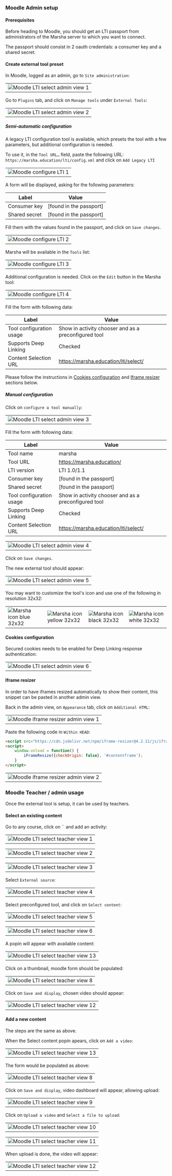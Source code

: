 ### Moodle Admin setup

#### Prerequisites

Before heading to Moodle, you should get an LTI passport from administrators of the Marsha server to which you want to connect.

The passport should consist in 2 oauth credentials: a consumer key and a shared secret.

#### Create external tool preset

In Moodle, logged as an admin, go to `Site administration`:

<table><tr>
  <td><img src="images/moodle_lti_select_admin_1.png" alt="Moodle LTI select admin view 1"/></td>
</tr></table>

Go to `Plugins` tab, and click on `Manage tools` under `External Tools`:

<table><tr>
  <td><img src="images/moodle_lti_select_admin_2.png" alt="Moodle LTI select admin view 2"/></td>
</tr></table>

##### Semi-automatic configuration

A legacy LTI configuration tool is available, which presets the tool with a few parameters, but additional configuration is needed.

To use it, in the `Tool URL…` field, paste the following URL: `https://marsha.education/lti/config.xml` and click on `Add Legacy LTI`

<table><tr>
  <td><img src="images/moodle_lti_config_1.png" alt="Moodle configure LTI 1"/></td>
</tr></table>

A form will be displayed, asking for the following parameters:

| Label         | Value                   |
|---------------|-------------------------|
| Consumer key  | [found in the passport] |
| Shared secret | [found in the passport] |

Fill them with the values found in the passport, and click on `Save changes`.

<table><tr>
  <td><img src="images/moodle_lti_config_2.png" alt="Moodle configure LTI 2"/></td>
</tr></table>

Marsha will be available in the `Tools` list:

<table><tr>
  <td><img src="images/moodle_lti_config_3.png" alt="Moodle configure LTI 3"/></td>
</tr></table>

Additional configuration is needed. Click on the `Edit` button in the Marsha tool:

<table><tr>
  <td><img src="images/moodle_lti_config_4.png" alt="Moodle configure LTI 4"/></td>
</tr></table>

Fill the form with following data:

| Label                    | Value                                                |
|--------------------------|------------------------------------------------------|
| Tool configuration usage | Show in activity chooser and as a preconfigured tool |
| Supports Deep Linking    | Checked                                              |
| Content Selection URL    | https://marsha.education/lti/select/                 |

Please follow the instructions in [Cookies configuration](#cookies-configuration) and [Iframe resizer](#iframe-resizer) sections below.

##### Manual configuration

Click on `configure a tool manually`:

<table><tr>
  <td><img src="images/moodle_lti_select_admin_3.png" alt="Moodle LTI select admin view 3"/></td>
</tr></table>

Fill the form with following data:

| Label                    | Value                                                |
|--------------------------|------------------------------------------------------|
| Tool name                | marsha                                               |
| Tool URL                 | https://marsha.education/                            |
| LTI version              | LTI 1.0/1.1                                          |
| Consumer key             | [found in the passport]                              |
| Shared secret            | [found in the passport]                              |
| Tool configuration usage | Show in activity chooser and as a preconfigured tool |
| Supports Deep Linking    | Checked                                              |
| Content Selection URL    | https://marsha.education/lti/select/                 |

<table><tr>
  <td><img src="images/moodle_lti_select_admin_4.png" alt="Moodle LTI select admin view 4"/></td>
</tr></table>

Click on `Save changes`.

The new external tool should appear:


<table><tr>
  <td><img src="images/moodle_lti_select_admin_5.png" alt="Moodle LTI select admin view 5"/></td>
</tr></table>

You may want to customize the tool's icon and use one of the following in resolution 32x32:

<table><tr>
  <td><img src="images/marsha_32x32_blue.png" alt="Marsha icon blue 32x32"/></td>
  <td><img src="images/marsha_32x32_yellow.png" alt="Marsha icon yellow 32x32"/></td>
  <td><img src="images/marsha_32x32_black.png" alt="Marsha icon black 32x32"/></td>
  <td><img src="images/marsha_32x32_white.png" alt="Marsha icon white 32x32"/></td>
</tr></table>

#### Cookies configuration

Secured cookies needs to be enabled for Deep Linking response authentication:

<table><tr>
  <td><img src="images/moodle_lti_select_admin_6.png" alt="Moodle LTI select admin view 6"/></td>
</tr></table>

#### Iframe resizer

In order to have iframes resized automatically to show their content,
this snippet can be pasted in another admin view.

Back in the admin view, on `Appearance` tab, click on `Additional HTML`:

<table><tr>
  <td>
    <img src="images/moodle_iframe_resizer_admin_1.png" alt="Moodle iframe resizer admin view 1"/>
  </td>
</tr></table>

Paste the following code in `Within HEAD`:

```html
<script src="https://cdn.jsdelivr.net/npm/iframe-resizer@4.2.11/js/iframeResizer.min.js"></script>
<script>
    window.onload = function() {
        iFrameResize({checkOrigin: false}, '#contentframe');
    }
</script>
```

<table><tr>
  <td>
    <img src="images/moodle_iframe_resizer_admin_2.png" alt="Moodle iframe resizer admin view 2"/>
  </td>
</tr></table>

### Moodle Teacher / admin usage

Once the external tool is setup, it can be used by teachers.

#### Select an existing content

Go to any course, click on `` and add an activity:

<table><tr>
  <td>
    <img src="images/moodle_lti_select_teacher_1.png" alt="Moodle LTI select teacher view 1"/>
  </td>
</tr></table>

<table><tr>
  <td>
    <img src="images/moodle_lti_select_teacher_2.png" alt="Moodle LTI select teacher view 2"/>
  </td>
</tr></table>

<table><tr>
  <td>
    <img src="images/moodle_lti_select_teacher_3.png" alt="Moodle LTI select teacher view 3"/>
  </td>
</tr></table>

Select `External source`:

<table><tr>
  <td>
    <img src="images/moodle_lti_select_teacher_4.png" alt="Moodle LTI select teacher view 4"/>
  </td>
</tr></table>

Select preconfigured tool, and click on `Select content`:

<table><tr>
  <td>
    <img src="images/moodle_lti_select_teacher_5.png" alt="Moodle LTI select teacher view 5"/>
  </td>
</tr></table>

<table><tr>
  <td>
    <img src="images/moodle_lti_select_teacher_6.png" alt="Moodle LTI select teacher view 6"/>
  </td>
</tr></table>

A popin will appear with available content:

<table><tr>
  <td>
    <img src="images/moodle_lti_select_teacher_13.png" alt="Moodle LTI select teacher view 13"/>
  </td>
</tr></table>

Click on a thumbnail, moodle form should be populated:

<table><tr>
  <td>
    <img src="images/moodle_lti_select_teacher_8.png" alt="Moodle LTI select teacher view 8"/>
  </td>
</tr></table>

Click on `Save and display`, chosen video should appear:

<table><tr>
  <td>
    <img src="images/moodle_lti_select_teacher_12.png" alt="Moodle LTI select teacher view 12"/>
  </td>
</tr></table>

#### Add a new content

The steps are the same as above.

When the Select content popin apears, click on `Add a video`:

<table><tr>
  <td>
    <img src="images/moodle_lti_select_teacher_13.png" alt="Moodle LTI select teacher view 13"/>
  </td>
</tr></table>

The form would be populated as above:

<table><tr>
  <td>
    <img src="images/moodle_lti_select_teacher_8.png" alt="Moodle LTI select teacher view 8"/>
  </td>
</tr></table>

Click on `Save and display`, video dashboard will appear, allowing upload:

<table><tr>
  <td>
    <img src="images/moodle_lti_select_teacher_9.png" alt="Moodle LTI select teacher view 9"/>
  </td>
</tr></table>

Click on `Upload a video` and `Select a file to upload`:

<table><tr>
  <td>
    <img src="images/moodle_lti_select_teacher_10.png" alt="Moodle LTI select teacher view 10"/>
  </td>
</tr></table>

<table><tr>
  <td>
    <img src="images/moodle_lti_select_teacher_11.png" alt="Moodle LTI select teacher view 11"/>
  </td>
</tr></table>

When upload is done, the video will appear:

<table><tr>
  <td>
    <img src="images/moodle_lti_select_teacher_12.png" alt="Moodle LTI select teacher view 12"/>
  </td>
</tr></table>
